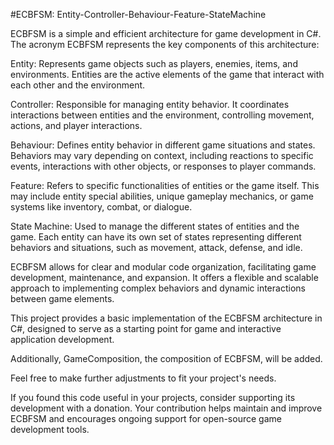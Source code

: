 #ECBFSM: Entity-Controller-Behaviour-Feature-StateMachine

ECBFSM is a simple and efficient architecture for game development in C#. The acronym ECBFSM represents the key components of this architecture:

Entity: Represents game objects such as players, enemies, items, and environments. Entities are the active elements of the game that interact with each other and the environment.

Controller: Responsible for managing entity behavior. It coordinates interactions between entities and the environment, controlling movement, actions, and player interactions.

Behaviour: Defines entity behavior in different game situations and states. Behaviors may vary depending on context, including reactions to specific events, interactions with other objects, or responses to player commands.

Feature: Refers to specific functionalities of entities or the game itself. This may include entity special abilities, unique gameplay mechanics, or game systems like inventory, combat, or dialogue.

State Machine: Used to manage the different states of entities and the game. Each entity can have its own set of states representing different behaviors and situations, such as movement, attack, defense, and idle.

ECBFSM allows for clear and modular code organization, facilitating game development, maintenance, and expansion. It offers a flexible and scalable approach to implementing complex behaviors and dynamic interactions between game elements.

This project provides a basic implementation of the ECBFSM architecture in C#, designed to serve as a starting point for game and interactive application development.

Additionally, GameComposition, the composition of ECBFSM, will be added.

Feel free to make further adjustments to fit your project's needs.

If you found this code useful in your projects, consider supporting its development with a donation. Your contribution helps maintain and improve ECBFSM and encourages ongoing support for open-source game development tools.

